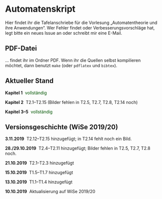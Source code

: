 # Automatenskript
Hier findet ihr die Tafelanschriebe für die Vorlesung „Automatentheorie und ihre Anwendungen“. Wer Fehler findet oder Verbesserungsvorschläge hat, legt bitte ein neues Issue an oder schreibt mir eine E-Mail.

## PDF-Datei

… findet ihr im Ordner PDF. Wenn ihr die Quellen selbst kompilieren möchtet, dann benutzt
<code>make</code> (oder
<code>pdflatex</code> und <code>bibtex</code>).

## Aktueller Stand

**Kapitel 1**&nbsp; <font color="#005500">vollständig</font>

**Kapitel 2**&nbsp; T2.1–T2.15 (Bilder fehlen in T2.5, T2.7, T2.8, T2.14 noch)

**Kapitel 3–5**&nbsp; <font color="#005500">vollständig</font>

## Versionsgeschichte (WiSe 2019/20)

**3.11.2019**&nbsp; T2.12–T2.15 hinzugefügt; in T2.14 fehlt noch ein Bild.

**28./29.10.2019**&nbsp; T2.4–T2.11 hinzugefügt; Bilder fehlen in T2.5, T2.7, T2.8 noch.

**21.10.2019**&nbsp; T2.1–T2.3 hinzugefügt

**15.10.2019**&nbsp; T1.5–T1.7 hinzugefügt

**13.10.2019**&nbsp; T1.1–T1.4 hinzugefügt

**10.10.2019**&nbsp; Aktualisierung auf WiSe 2019/20